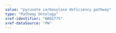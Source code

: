 ```yaml
---
value: "pyruvate carboxylase deficiency pathway"
type: "Pathway Ontology"
xref-identifier: "0001775"
xref-dataSource: "PW"
---
```

